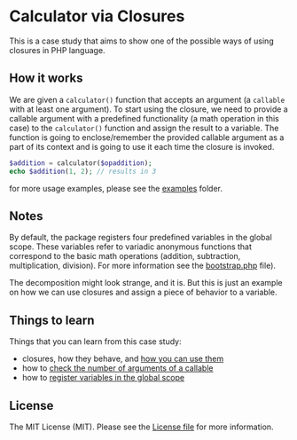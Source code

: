 # Calculator via Closures

This is a case study that aims to show one of the possible ways of using closures in PHP language.
 

## How it works
 
We are given a `calculator()` function that accepts an argument (a `callable` with at least one argument). To start
using the closure, we need to provide a callable argument with a predefined functionality (a math operation in this
case) to the `calculator()` function and assign the result to a variable. The function is going to enclose/remember
the provided callable argument as a part of its context and is going to use it each time the closure is invoked.

```php
$addition = calculator($opaddition);
echo $addition(1, 2); // results in 3
```
for more usage examples, please see the [examples](examples/) folder.


## Notes

By default, the package registers four predefined variables in the global scope. These variables refer to variadic
anonymous functions that correspond to the basic math operations (addition, subtraction, multiplication, division).
For more information see the [bootstrap.php](src/Operations/bootstrap.php) file).

The decomposition might look strange, and it is. But this is just an example on how we can use closures and assign
a piece of behavior to a variable. 


## Things to learn

Things that you can learn from this case study:
- closures, how they behave, and [how you can use them](src/calculator.php#L16)
- how to [check the number of arguments of a callable](src/calculator.php#L25)
- how to [register variables in the global scope](src/Operations/bootstrap.php#L32)


## License

The MIT License (MIT). Please see the [License file](LICENSE.md) for more information.
